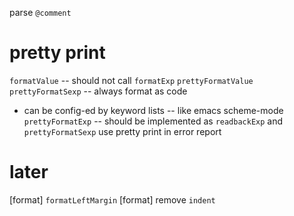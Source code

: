 parse `@comment`

# pretty print

`formatValue` -- should not call `formatExp`
`prettyFormatValue`
`prettyFormatSexp` -- always format as code
- can be config-ed by keyword lists -- like emacs scheme-mode
`prettyFormatExp` -- should be implemented as `readbackExp` and `prettyFormatSexp`
use pretty print in error report

# later

[format] `formatLeftMargin`
[format] remove `indent`
